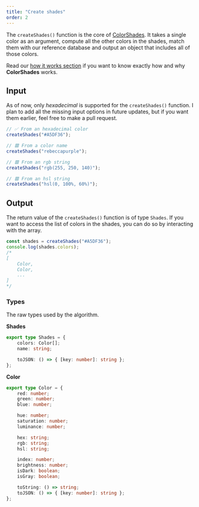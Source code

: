 ```yaml
---
title: "Create shades"
order: 2
---
```


The `createShades()` function is the core of [ColorShades](/). It takes a single color as an argument, compute all the other colors in the shades, match them with our reference database and output an object that includes all of those colors.

Read our [how it works section](/#how-it-works) if you want to know exactly how and why **ColorShades** works.

## Input

As of now, only _hexadecimal_ is supported for the `createShades()` function. I plan to add all the missing input options in future updates, but if you want them earlier, feel free to make a pull request.

```javascript
// ✅ From an hexadecimal color
createShades("#A5DF36");

// 🟥 From a color name
createShades("rebeccapurple");

// 🟥 From an rgb string
createShades("rgb(255, 250, 140)");

// 🟥 From an hsl string
createShades("hsl(0, 100%, 60%)");
```

## Output

The return value of the `createShades()` function is of type `Shades`. If you want to access the list of colors in the shades, you can do so by interacting with the array.

```javascript
const shades = createShades("#A5DF36");
console.log(shades.colors);
/* 
[
    Color,
    Color,
    ...
]
*/
```

### Types

The raw types used by the algorithm.

**Shades**

```typescript
export type Shades = {
    colors: Color[];
    name: string;

    toJSON: () => { [key: number]: string };
};
```

**Color**

```typescript
export type Color = {
    red: number;
    green: number;
    blue: number;

    hue: number;
    saturation: number;
    luminance: number;

    hex: string;
    rgb: string;
    hsl: string;

    index: number;
    brightness: number;
    isDark: boolean;
    isGray: boolean;

    toString: () => string;
    toJSON: () => { [key: number]: string };
};
```
